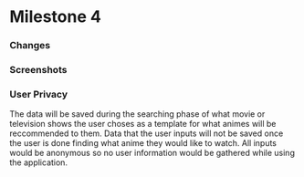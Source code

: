 # Milestone 4

### Changes


### Screenshots



### User Privacy
The data will be saved during the searching phase of what 
movie or television shows the user choses as a template for 
what animes will be reccommended to them. Data that the user 
inputs will not be saved once the user is done finding what 
anime they would like to watch. All inputs would be anonymous 
so no user information would be gathered while using the 
application.
